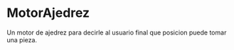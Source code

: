 # MotorAjedrez
Un motor de ajedrez para decirle al usuario final que posicion puede tomar una pieza.
